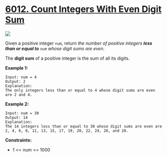 # [6012. Count Integers With Even Digit Sum](https://leetcode-cn.com/problems/count-integers-with-even-digit-sum/)

![](https://img.shields.io/badge/Difficulty-Easy-green.svg)

Given a positive integer `num`, return *the number of positive integers **less than or equal to** `num` whose digit sums are even*.

The **digit sum** of a positive integer is the sum of all its digits.

**Example 1:**

```
Input: num = 4
Output: 2
Explanation:
The only integers less than or equal to 4 whose digit sums are even are 2 and 4.    
```

**Example 2:**

```
Input: num = 30
Output: 14
Explanation:
The 14 integers less than or equal to 30 whose digit sums are even are
2, 4, 6, 8, 11, 13, 15, 17, 19, 20, 22, 24, 26, and 28.
```

**Constraints:**

 + 1 <= num <= 1000
